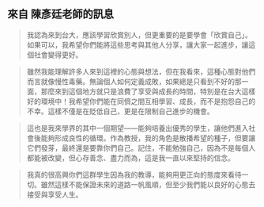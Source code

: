 ## 來自 陳彥廷老師的訊息
> 我認為來到台大，應該學習欣賞別人，但更重要的是要學會「欣賞自己」。如果可以，我希望你們能將這些思考與其他人分享，讓大家一起進步，讓這個社會變得更好。

>雖然我能理解許多人來到這裡的心態與想法，但在我看來，這種心態對他們而言就像慢性毒藥。無論個人如何定義成敗，如果總是只看到不好的那一面，那麼來到這個地方就只是浪費了享受與成長的時間，特別是在台大這樣好的環境中！我希望你們能在同儕之間互相學習、成長，而不是抱怨自己的不幸。這樣不僅是在貶低自己，更是在限制自己進步的機會。

>這也是我來學界的其中一個期望——能夠培養出優秀的學生，讓他們進入社會後能夠形成良性的循環。作為教授，我的角色是散播希望的種子，但要讓它們發芽，最終還是要靠你們自己。記住，不能勉強自己，因為不是每個人都能被改變，但心存善念、盡力而為，這是我一直以來堅持的信念。

>我真的很高興你們這群學生因為我的教導，能夠用更正向的態度來看待一切。雖然這樣不能保證未來的道路一帆風順，但至少我們能以良好的心態去接受與享受人生。